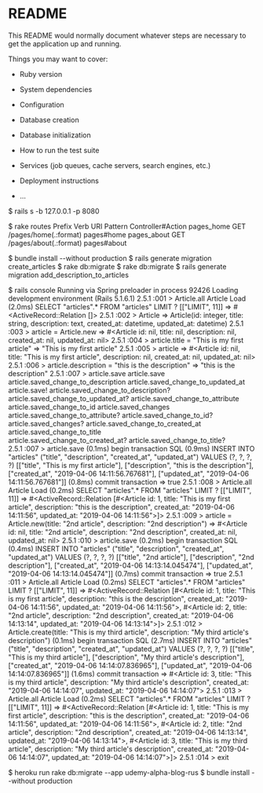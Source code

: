 # README

This README would normally document whatever steps are necessary to get the
application up and running.

Things you may want to cover:

* Ruby version

* System dependencies

* Configuration

* Database creation

* Database initialization

* How to run the test suite

* Services (job queues, cache servers, search engines, etc.)

* Deployment instructions

* ...


$ rails s -b 127.0.0.1 -p 8080

$ rake routes
     Prefix Verb URI Pattern            Controller#Action
pages_home GET  /pages/home(.:format)  pages#home
pages_about GET  /pages/about(.:format) pages#about

$ bundle install --without production
$ rails generate migration create_articles
$ rake db:migrate
$ rake db:migrate
$ rails generate migration add_description_to_articles

$ rails console
Running via Spring preloader in process 92426
Loading development environment (Rails 5.1.6.1)
2.5.1 :001 > Article.all
  Article Load (2.0ms)  SELECT  "articles".* FROM "articles" LIMIT ?  [["LIMIT", 11]]
 => #<ActiveRecord::Relation []>
2.5.1 :002 > Article
 => Article(id: integer, title: string, description: text, created_at: datetime, updated_at: datetime)
2.5.1 :003 > article = Article.new
 => #<Article id: nil, title: nil, description: nil, created_at: nil, updated_at: nil>
2.5.1 :004 > article.title = "This is my first article"
 => "This is my first article"
2.5.1 :005 > article
 => #<Article id: nil, title: "This is my first article", description: nil, created_at: nil, updated_at: nil>
2.5.1 :006 > article.description = "this is the description"
 => "this is the description"
2.5.1 :007 > article.save
article.save                          article.saved_change_to_description   article.saved_change_to_updated_at
article.save!                         article.saved_change_to_description?  article.saved_change_to_updated_at?
article.saved_change_to_attribute     article.saved_change_to_id            article.saved_changes
article.saved_change_to_attribute?    article.saved_change_to_id?           article.saved_changes?
article.saved_change_to_created_at    article.saved_change_to_title         
article.saved_change_to_created_at?   article.saved_change_to_title?        
2.5.1 :007 > article.save
   (0.1ms)  begin transaction
  SQL (0.9ms)  INSERT INTO "articles" ("title", "description", "created_at", "updated_at") VALUES (?, ?, ?, ?)  [["title", "This is my first article"], ["description", "this is the description"], ["created_at", "2019-04-06 14:11:56.767681"], ["updated_at", "2019-04-06 14:11:56.767681"]]
   (0.8ms)  commit transaction
 => true
2.5.1 :008 > Article.all
  Article Load (0.2ms)  SELECT  "articles".* FROM "articles" LIMIT ?  [["LIMIT", 11]]
 => #<ActiveRecord::Relation [#<Article id: 1, title: "This is my first article", description: "this is the description", created_at: "2019-04-06 14:11:56", updated_at: "2019-04-06 14:11:56">]>
2.5.1 :009 > article = Article.new(title: "2nd article", description: "2nd description")
 => #<Article id: nil, title: "2nd article", description: "2nd description", created_at: nil, updated_at: nil>
2.5.1 :010 > article.save
   (0.2ms)  begin transaction
  SQL (0.4ms)  INSERT INTO "articles" ("title", "description", "created_at", "updated_at") VALUES (?, ?, ?, ?)  [["title", "2nd article"], ["description", "2nd description"], ["created_at", "2019-04-06 14:13:14.045474"], ["updated_at", "2019-04-06 14:13:14.045474"]]
   (0.7ms)  commit transaction
 => true
2.5.1 :011 > Article.all
  Article Load (0.2ms)  SELECT  "articles".* FROM "articles" LIMIT ?  [["LIMIT", 11]]
 => #<ActiveRecord::Relation [#<Article id: 1, title: "This is my first article", description: "this is the description", created_at: "2019-04-06 14:11:56", updated_at: "2019-04-06 14:11:56">, #<Article id: 2, title: "2nd article", description: "2nd description", created_at: "2019-04-06 14:13:14", updated_at: "2019-04-06 14:13:14">]>
2.5.1 :012 > Article.create(title: "This is my third article", description: "My third article's description")
   (0.1ms)  begin transaction
  SQL (2.7ms)  INSERT INTO "articles" ("title", "description", "created_at", "updated_at") VALUES (?, ?, ?, ?)  [["title", "This is my third article"], ["description", "My third article's description"], ["created_at", "2019-04-06 14:14:07.836965"], ["updated_at", "2019-04-06 14:14:07.836965"]]
   (1.6ms)  commit transaction
 => #<Article id: 3, title: "This is my third article", description: "My third article's description", created_at: "2019-04-06 14:14:07", updated_at: "2019-04-06 14:14:07">
2.5.1 :013 > Article.all
  Article Load (0.2ms)  SELECT  "articles".* FROM "articles" LIMIT ?  [["LIMIT", 11]]
 => #<ActiveRecord::Relation [#<Article id: 1, title: "This is my first article", description: "this is the description", created_at: "2019-04-06 14:11:56", updated_at: "2019-04-06 14:11:56">, #<Article id: 2, title: "2nd article", description: "2nd description", created_at: "2019-04-06 14:13:14", updated_at: "2019-04-06 14:13:14">, #<Article id: 3, title: "This is my third article", description: "My third article's description", created_at: "2019-04-06 14:14:07", updated_at: "2019-04-06 14:14:07">]>
2.5.1 :014 > exit


$ heroku run rake db:migrate --app udemy-alpha-blog-rus
$ bundle install --without production
